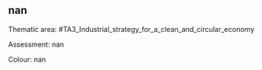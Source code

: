 ## nan

Thematic area: #TA3_Industrial_strategy_for_a_clean_and_circular_economy

Assessment: nan

Colour: nan